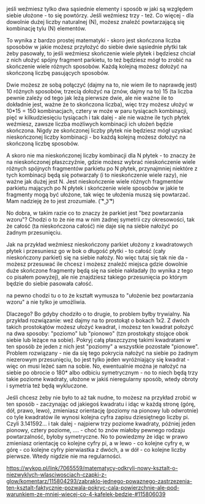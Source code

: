 jeśli weźmiesz tylko dwa sąsiednie elementy i sposób w jaki są względem siebie ułożone - to się powtórzy. Jeśli weźmiesz trzy - też.
Co więcej - dla dowolnie dużej liczby naturalnej (N), możesz znaleźć powtarzającą się kombinację tylu (N) elementów.

To wynika z bardzo prostej matematyki - skoro jest skończona liczba sposobów w jakie możesz przyłożyć do siebie dwie sąsiednie płytki tak żeby pasowały, to jeśli weźmiesz skończenie wiele płytek i będziesz chciał z nich ułożyć spójny fragment parkietu, to też będziesz mógł to zrobić na skończenie wiele różnych sposobów. Każdą kolejną możesz dołożyć na skończoną liczbę pasujących sposobów.

Dwie możesz ze sobą połączyć (dajmy na to, nie wiem ile to naprawdę jest) 10 różnych sposobów, trzecią dołożyć na (znów, dajmy na to) 15 (ta liczba pewnie zależy od tego jak leżą pierwsze dwie, ale nie ważne ile to dokładnie jest, ważne że to skończona liczba), więc trzy możesz ułożyć w 10\*15 = 150 kombinacjach, cztery w może w paru tysiącach kombinacji, pięć w kilkudziesięciu tysiącach i tak dalej - ale nie ważne ile tych płytek weźmiesz, zawsze liczba możliwych kombinacji ich ułożeń będzie skończona. Nigdy ze skończonej liczby płytek nie będziesz mógł uzyskać nieskończonej liczby kombinacji - bo każdą kolejną możesz dołożyć na skończoną liczbę sposobów.

A skoro nie ma nieskończonej liczby kombinacji dla N płytek - to znaczy że na nieskończonej płaszczyźnie, gdzie możesz wybrać nieskończenie wiele różnych spójnych fragmentów parkietu po N płytek, przynajmniej niektóre z tych kombinacji będą się potwarzały (i to nieskończenie wiele razy), nie ważne jak dużej jest N.
Jest nieskończenie wiele różnych fragmentów parkietu mających po N płytek i skończenie wiele sposobów w jakie te fragmenty mogą być ułożone, tak więc te ułożenia muszą się powtarzać. Mam nadzieję że to jest zrozumiałe. ( ͡° ͜ʖ ͡°)

No dobra, w takim razie co to znaczy że parkiet jest "bez powtarzania wzoru"? Chodzi o to że nie ma w nim żadnej symetrii czy okresowości, tak że całość (ta nieskończona całość) nie daje się na siebie nałożyć po żadnym przesunięciu.

Jak na przykład weźmiesz nieskończony parkiet ułożony z kwadratowych płytek i przesuniesz go w bok o długość płytki - to całość (cały nieskończony parkiet) się na siebie nałoży. No więc tutaj się tak nie da - możesz przesuwać ile chcesz i możesz znaleźć miejsca gdzie dowolnie duże skończone fragmenty będą się na siebie nakładały (to wynika z tego co pisałem powyżej), ale nie znajdziesz takiego przesunięcia po którym będzie do siebie pasowała całość.

na pewno chodzi tu o to że kształt wymusza to "ułożenie bez powtarzania wzoru" a nie tylko je umożliwia.

Dlaczego? Bo gdyby chodziło o to drugie, to problem byłby trywialny.
Na przykład rozwiązanie: weź dajmy na to prostokąt o bokach 1x2. Z dwóch takich prostokątów możesz ułożyć kwadrat, i możesz ten kwadrat położyć na dwa sposoby: "poziomo" lub "pionowo" (tzn prostokąty stojące obok siebie lub leżące na sobie). Pokryj całą płaszczyznę takimi kwadratami w ten sposób że jeden z nich jest "poziomy" a wszystkie pozostałe "pionowe". Problem rozwiązany - nie da się tego pokrycia nałożyć na siebie po żadnym niezerowym przesunięciu, bo jest tylko jeden wyróżniający się kwadrat - więc on musi leżeć sam na sobie.
No, ewentualnie można je nałożyć na siebie po obrocie o 180\* albo odbiciu symetrycznym - no to niech będą trzy takie poziome kwadraty, ułożone w jakiś nieregularny sposób, wtedy obroty i symetria też będą wykluczone.

Jeśli chcesz żeby nie było to aż tak nudne, to możesz na przykład zrobić w ten sposób - zaczynając od jakiegoś kwadratu i idąc w każdą stronę (górę, dół, prawo, lewo), zmieniasz orientację (poziomy na pionowy lub odwrotnie) co tyle kwadratów ile wynosi kolejna cyfra zapisu dziesiętnego liczby pi. Czyli 3.141592... i tak dalej - najpierw trzy poziome kwadraty, później jeden pionowy, cztery poziome, .... - choć to znów miałoby pewnego rodzaju powtarzalność, byłoby symetryczne. No to powiedzmy że idąc w prawo zmieniasz orientację co kolejne cyfry pi, a w lewo - co kolejne cyfry e, w górę - co kolejne cyfry pierwiastka z dwóch, a w dół - co kolejne liczby pierwsze. Wtedy nigdzie nie ma regularności.

https://wykop.pl/link/7065559/matematycy-odkryli-nowy-ksztalt-o-niezwyklych-wlasciwosciach-czapki-z-glow/komentarz/115804293/zabraklo-jednego-powaznego-zastrzezenia-ten-ksztalt-faktycznie-pozwala-pokryc-cala-powierzchnie-ale-pod-warunkiem-ze-mniej-wiecej-co-4-kafelek-bedzie-#115806039

